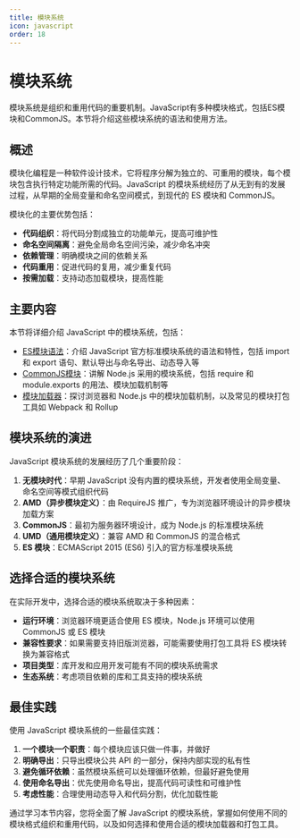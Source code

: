 ```yaml
---
title: 模块系统
icon: javascript
order: 18
---
```


# 模块系统

模块系统是组织和重用代码的重要机制。JavaScript有多种模块格式，包括ES模块和CommonJS。本节将介绍这些模块系统的语法和使用方法。

## 概述

模块化编程是一种软件设计技术，它将程序分解为独立的、可重用的模块，每个模块包含执行特定功能所需的代码。JavaScript 的模块系统经历了从无到有的发展过程，从早期的全局变量和命名空间模式，到现代的 ES 模块和 CommonJS。

模块化的主要优势包括：

- **代码组织**：将代码分割成独立的功能单元，提高可维护性
- **命名空间隔离**：避免全局命名空间污染，减少命名冲突
- **依赖管理**：明确模块之间的依赖关系
- **代码重用**：促进代码的复用，减少重复代码
- **按需加载**：支持动态加载模块，提高性能

## 主要内容

本节将详细介绍 JavaScript 中的模块系统，包括：

- [ES模块语法](./1.18.1-ES模块语法.md)：介绍 JavaScript 官方标准模块系统的语法和特性，包括 import 和 export 语句、默认导出与命名导出、动态导入等
- [CommonJS模块](./1.18.2-CommonJS模块.md)：讲解 Node.js 采用的模块系统，包括 require 和 module.exports 的用法、模块加载机制等
- [模块加载器](./1.18.3-模块加载器.md)：探讨浏览器和 Node.js 中的模块加载机制，以及常见的模块打包工具如 Webpack 和 Rollup

## 模块系统的演进

JavaScript 模块系统的发展经历了几个重要阶段：

1. **无模块时代**：早期 JavaScript 没有内置的模块系统，开发者使用全局变量、命名空间等模式组织代码
2. **AMD（异步模块定义）**：由 RequireJS 推广，专为浏览器环境设计的异步模块加载方案
3. **CommonJS**：最初为服务器环境设计，成为 Node.js 的标准模块系统
4. **UMD（通用模块定义）**：兼容 AMD 和 CommonJS 的混合格式
5. **ES 模块**：ECMAScript 2015 (ES6) 引入的官方标准模块系统

## 选择合适的模块系统

在实际开发中，选择合适的模块系统取决于多种因素：

- **运行环境**：浏览器环境更适合使用 ES 模块，Node.js 环境可以使用 CommonJS 或 ES 模块
- **兼容性要求**：如果需要支持旧版浏览器，可能需要使用打包工具将 ES 模块转换为兼容格式
- **项目类型**：库开发和应用开发可能有不同的模块系统需求
- **生态系统**：考虑项目依赖的库和工具支持的模块系统

## 最佳实践

使用 JavaScript 模块系统的一些最佳实践：

1. **一个模块一个职责**：每个模块应该只做一件事，并做好
2. **明确导出**：只导出模块公共 API 的一部分，保持内部实现的私有性
3. **避免循环依赖**：虽然模块系统可以处理循环依赖，但最好避免使用
4. **使用命名导出**：优先使用命名导出，提高代码可读性和可维护性
5. **考虑性能**：合理使用动态导入和代码分割，优化加载性能

通过学习本节内容，您将全面了解 JavaScript 的模块系统，掌握如何使用不同的模块格式组织和重用代码，以及如何选择和使用合适的模块加载器和打包工具。

